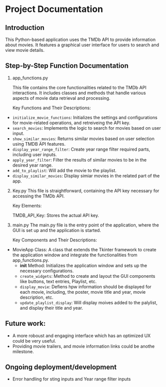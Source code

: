 
# Project Documentation

## Introduction
This Python-based application uses the TMDb API to provide information about movies. It features a graphical user interface for users to search and view movie details.

## Step-by-Step Function Documentation

1. app_functions.py
   
   This file contains the core functionalities related to the TMDb API interactions. It includes classes and methods that handle various aspects of movie data
retrieval and processing.

    Key Functions and Their Descriptions:
- `initialize_movie_functions`: Initializes the settings and configurations for movie-related operations, and retreiveing the API key.
- `search_movies`: Implements the logic to search for movies based on user input.
- `show_similar_movies`: Returns similar movies based on user selection using TMDB API features.
- `display_year_range_filter`: Create year range filter required parts, including user inputs.
- `apply_year_filter`: Filter the results of similar movies to be in the desired year range.
- `add_to_playlist`: Will add the movie to the playlist.
- `display_similar_movies`: Display simiar movies in the related part of the app.

2. Key.py
  This file is straightforward, containing the API key necessary for accessing the TMDb API.

    Key Elements:

    TMDB_API_Key: Stores the actual API key.

3. main.py
The main.py file is the entry point of the application, where the GUI is set up and the application is started.

    Key Components and Their Descriptions:

- MovieApp Class: A class that extends the Tkinter framework to create the application window and integrate the functionalities from app_functions.py.
   - __init__ Method: Initializes the application window and sets up the necessary configurations.
   - `create_widgets`: Method to create and layout the GUI components like buttons, text entries, Playlist, etc.
   - `display_movie`: Defiens hpw information should be displayed for each movie, including, the poster, movie title and year, movie description, etc.
   - `update_playlist_display`: Will display moives added to the palylist, and display their title and year.

## Future work:
- A more roboust and engaging interface which has an optimized UX could be very useful.
- Providing movie trailers, and movie information links could be anothe milestone.

## Ongoing deployment/development
- Error handling for sting inputs and Year range filter inputs
